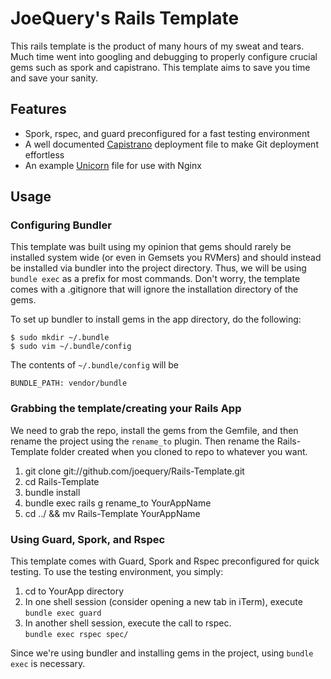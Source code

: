 JoeQuery's Rails Template
=========================

This rails template is the product of many hours of my sweat and tears. Much time went into 
googling and debugging to properly configure crucial gems such as spork and capistrano. This
template aims to save you time and save your sanity.

Features
--------
* Spork, rspec, and guard preconfigured for a fast testing environment
* A well documented [Capistrano](https://github.com/capistrano/capistrano/wiki/Documentation-v2.x) deployment file to make Git deployment effortless
* An example [Unicorn](https://github.com/blog/517-unicorn) file for use with Nginx

Usage
-----

### Configuring Bundler
This template was built using my opinion that gems should rarely be installed system wide (or even
in Gemsets you RVMers) and should instead be installed via bundler into the project directory. Thus,
we will be using ```bundle exec``` as a prefix for most commands. Don't worry, the template comes with a .gitignore that will ignore the installation directory of the gems. 

To set up bundler to install gems in the app directory, do the following:  
```
$ sudo mkdir ~/.bundle  
$ sudo vim ~/.bundle/config
```

The contents of ```~/.bundle/config``` will be  

```
BUNDLE_PATH: vendor/bundle
```


### Grabbing the template/creating your Rails App
We need to grab the repo, install the gems from the Gemfile, and then
rename the project using the ```rename_to``` plugin. Then rename the Rails-Template folder
created when you cloned to repo to whatever you want.
  
1. git clone git://github.com/joequery/Rails-Template.git
2. cd Rails-Template
3. bundle install
4. bundle exec rails g rename_to YourAppName
5. cd ../ && mv Rails-Template YourAppName

### Using Guard, Spork, and Rspec
This template comes with Guard, Spork and Rspec preconfigured for quick testing. To use the testing environment, you simply:  

1. cd to YourApp directory
2. In one shell session (consider opening a new tab in iTerm), execute  
``` bundle exec guard ```  
3. In another shell session, execute the call to rspec.  
``` bundle exec rspec spec/ ```

Since we're using bundler and installing gems in the project, using ``` bundle exec ``` is necessary.

